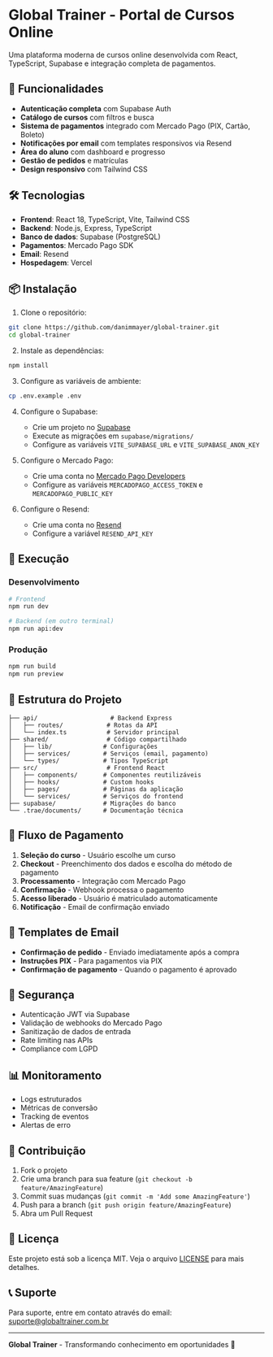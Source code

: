 # Global Trainer - Portal de Cursos Online

Uma plataforma moderna de cursos online desenvolvida com React, TypeScript, Supabase e integração completa de pagamentos.

## 🚀 Funcionalidades

- **Autenticação completa** com Supabase Auth
- **Catálogo de cursos** com filtros e busca
- **Sistema de pagamentos** integrado com Mercado Pago (PIX, Cartão, Boleto)
- **Notificações por email** com templates responsivos via Resend
- **Área do aluno** com dashboard e progresso
- **Gestão de pedidos** e matrículas
- **Design responsivo** com Tailwind CSS

## 🛠️ Tecnologias

- **Frontend**: React 18, TypeScript, Vite, Tailwind CSS
- **Backend**: Node.js, Express, TypeScript
- **Banco de dados**: Supabase (PostgreSQL)
- **Pagamentos**: Mercado Pago SDK
- **Email**: Resend
- **Hospedagem**: Vercel

## 📦 Instalação

1. Clone o repositório:
```bash
git clone https://github.com/danimmayer/global-trainer.git
cd global-trainer
```

2. Instale as dependências:
```bash
npm install
```

3. Configure as variáveis de ambiente:
```bash
cp .env.example .env
```

4. Configure o Supabase:
   - Crie um projeto no [Supabase](https://supabase.com)
   - Execute as migrações em `supabase/migrations/`
   - Configure as variáveis `VITE_SUPABASE_URL` e `VITE_SUPABASE_ANON_KEY`

5. Configure o Mercado Pago:
   - Crie uma conta no [Mercado Pago Developers](https://www.mercadopago.com.br/developers)
   - Configure as variáveis `MERCADOPAGO_ACCESS_TOKEN` e `MERCADOPAGO_PUBLIC_KEY`

6. Configure o Resend:
   - Crie uma conta no [Resend](https://resend.com)
   - Configure a variável `RESEND_API_KEY`

## 🚀 Execução

### Desenvolvimento

```bash
# Frontend
npm run dev

# Backend (em outro terminal)
npm run api:dev
```

### Produção

```bash
npm run build
npm run preview
```

## 📁 Estrutura do Projeto

```
├── api/                    # Backend Express
│   ├── routes/            # Rotas da API
│   └── index.ts           # Servidor principal
├── shared/                # Código compartilhado
│   ├── lib/              # Configurações
│   ├── services/         # Serviços (email, pagamento)
│   └── types/            # Tipos TypeScript
├── src/                   # Frontend React
│   ├── components/       # Componentes reutilizáveis
│   ├── hooks/            # Custom hooks
│   ├── pages/            # Páginas da aplicação
│   └── services/         # Serviços do frontend
├── supabase/             # Migrações do banco
└── .trae/documents/      # Documentação técnica
```

## 🔄 Fluxo de Pagamento

1. **Seleção do curso** - Usuário escolhe um curso
2. **Checkout** - Preenchimento dos dados e escolha do método de pagamento
3. **Processamento** - Integração com Mercado Pago
4. **Confirmação** - Webhook processa o pagamento
5. **Acesso liberado** - Usuário é matriculado automaticamente
6. **Notificação** - Email de confirmação enviado

## 📧 Templates de Email

- **Confirmação de pedido** - Enviado imediatamente após a compra
- **Instruções PIX** - Para pagamentos via PIX
- **Confirmação de pagamento** - Quando o pagamento é aprovado

## 🔐 Segurança

- Autenticação JWT via Supabase
- Validação de webhooks do Mercado Pago
- Sanitização de dados de entrada
- Rate limiting nas APIs
- Compliance com LGPD

## 📊 Monitoramento

- Logs estruturados
- Métricas de conversão
- Tracking de eventos
- Alertas de erro

## 🤝 Contribuição

1. Fork o projeto
2. Crie uma branch para sua feature (`git checkout -b feature/AmazingFeature`)
3. Commit suas mudanças (`git commit -m 'Add some AmazingFeature'`)
4. Push para a branch (`git push origin feature/AmazingFeature`)
5. Abra um Pull Request

## 📄 Licença

Este projeto está sob a licença MIT. Veja o arquivo [LICENSE](LICENSE) para mais detalhes.

## 📞 Suporte

Para suporte, entre em contato através do email: suporte@globaltrainer.com.br

---

**Global Trainer** - Transformando conhecimento em oportunidades 🚀